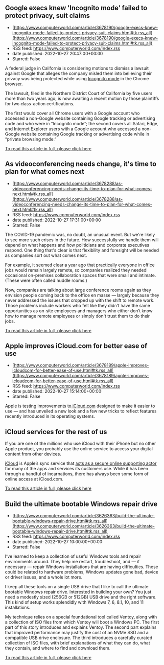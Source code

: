 ## Google execs knew 'Incognito mode' failed to protect privacy, suit claims
 - [https://www.computerworld.com/article/3678190/google-execs-knew-incognito-mode-failed-to-protect-privacy-suit-claims.html#tk.rss_all](https://www.computerworld.com/article/3678190/google-execs-knew-incognito-mode-failed-to-protect-privacy-suit-claims.html#tk.rss_all)
 - RSS feed: https://www.computerworld.com/index.rss
 - date published: 2022-10-27 20:47:00+00:00
 - Starred: False

<article>
	<section class="page">
<p>A federal judge in California is considering motions to dismiss a lawsuit against Google that alleges the company misled them into believing their privacy was being protected while using <a href="https://www.computerworld.com/article/3356840/how-to-go-incognito-in-chrome-firefox-safari-and-edge.html">Incognito mode</a> in the Chrome browser.</p><p>The lawsuit, filed in the Northern District Court of California by five users more than two years ago, is now awaiting a recent motion by those plaintiffs for two class-action certifications.</p><p>The first would cover all Chrome users with a Google account who accessed a non-Google website containing Google tracking or advertising code and who were in “Incognito mode”; the second covers all Safari, Edge, and Internet Explorer users with a Google account who accessed a non-Google website containing Google tracking or advertising code while in “private browsing mode.” </p><p class="jumpTag"><a href="/article/3678190/google-execs-knew-incognito-mode-failed-to-protect-privacy-suit-claims.html#jump">To read this article in full, please click here</a></p></section></article>

## As videoconferencing needs change, it's time to plan for what comes next
 - [https://www.computerworld.com/article/3678288/as-videoconferencing-needs-change-its-time-to-plan-for-what-comes-next.html#tk.rss_all](https://www.computerworld.com/article/3678288/as-videoconferencing-needs-change-its-time-to-plan-for-what-comes-next.html#tk.rss_all)
 - RSS feed: https://www.computerworld.com/index.rss
 - date published: 2022-10-27 17:31:00+00:00
 - Starred: False

<article>
	<section class="page">
<p>The COVID-19 pandemic was, no doubt, an unusual event. But we're likely to see more such crises in the future. How successfully we handle them will depend on what happens and how politicians and corporate executives respond. One thing that's clear is that flexibility and foresight will be needed as companies sort out what comes next.</p><p>For example, it seemed clear a year ago that practically everyone in office jobs would remain largely remote, so companies realized they needed occasional on-premises collaboration spaces that were small and intimate. (These were often called huddle rooms.)</p><p>Now, companies are talking about large conference rooms again as they envision people coming back to the office en masse — largely because they never addressed the issues that cropped up with the shift to remote work. Those problems include workers who felt like they didn't have the same opportunities as on-site employees and managers who either don’t know how to manage remote employees or simply don't trust them to do their jobs.</p><p class="jumpTag"><a href="/article/3678288/as-videoconferencing-needs-change-its-time-to-plan-for-what-comes-next.html#jump">To read this article in full, please click here</a></p></section></article>

## Apple improves iCloud.com for better ease of use
 - [https://www.computerworld.com/article/3678189/apple-improves-icloudcom-for-better-ease-of-use.html#tk.rss_all](https://www.computerworld.com/article/3678189/apple-improves-icloudcom-for-better-ease-of-use.html#tk.rss_all)
 - RSS feed: https://www.computerworld.com/index.rss
 - date published: 2022-10-27 15:14:00+00:00
 - Starred: False

<article>
	<section class="page">
<p>Apple is testing improvements to<a href="https://beta.icloud.com/" rel="noopener nofollow" target="_blank"> iCloud.com</a> designed to make it easier to use — and has unveiled a new look and a few new tricks to reflect features recently introduced in its operating systems.</p><h2><strong>iCloud services for the rest of us</strong></h2>
<p>If you are one of the millions who use iCloud with their iPhone but no other Apple product, you probably use the online service to access your digital content from other devices.</p><p><a href="http://www.icloud.com/" rel="noopener nofollow" target="_blank">iCloud</a> is Apple’s sync service that <a href="https://www.computerworld.com/article/3661355/the-essential-guide-to-icloud-login.html">acts as a secure online supporting actor</a> for many of the apps and services its customers use. While it has been through a handful of incarnations, there has always been some form of online access at iCloud.com.</p><p class="jumpTag"><a href="/article/3678189/apple-improves-icloudcom-for-better-ease-of-use.html#jump">To read this article in full, please click here</a></p></section></article>

## Build the ultimate bootable Windows repair drive
 - [https://www.computerworld.com/article/3626363/build-the-ultimate-bootable-windows-repair-drive.html#tk.rss_all](https://www.computerworld.com/article/3626363/build-the-ultimate-bootable-windows-repair-drive.html#tk.rss_all)
 - RSS feed: https://www.computerworld.com/index.rss
 - date published: 2022-10-27 10:00:00+00:00
 - Starred: False

<article>
	<section class="page">
<p>I’ve learned to keep a collection of useful Windows tools and repair environments around. They help me restart, troubleshoot, and — if necessary — repair Windows installations that are having difficulties. These could be related to hardware problems, Windows updates gone bad, device or driver issues, and a whole lot more.</p><p>I keep all these tools on a single USB drive that I like to call the ultimate bootable Windows repair drive. Interested in building your own? You just need a modestly sized (256GB or 512GB) USB drive and the right software. This kind of setup works splendidly with Windows 7, 8, 8.1, 10, and 11 installations.</p><p>My technique relies on a special foundational tool called Ventoy, along with a collection of ISO files from which Ventoy will boot a Windows PC. The first part of this story introduces and explains Ventoy. The second part explains that improved performance may justify the cost of an NVMe SSD and a compatible USB drive enclosure. The third introduces a carefully curated collection of ISO files, with brief explanations of what they can do, what they contain, and where to find and download them.</p><p class="jumpTag"><a href="/article/3626363/build-the-ultimate-bootable-windows-repair-drive.html#jump">To read this article in full, please click here</a></p></section></article>
